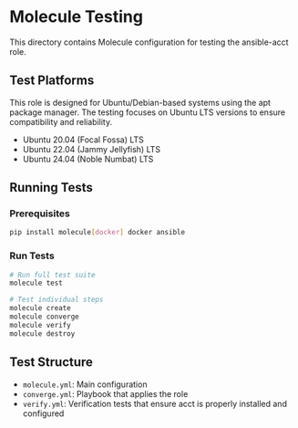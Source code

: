 # Molecule Testing

This directory contains Molecule configuration for testing the ansible-acct role.

## Test Platforms

This role is designed for Ubuntu/Debian-based systems using the apt package manager. The testing focuses on Ubuntu LTS versions to ensure compatibility and reliability.

- Ubuntu 20.04 (Focal Fossa) LTS
- Ubuntu 22.04 (Jammy Jellyfish) LTS
- Ubuntu 24.04 (Noble Numbat) LTS

## Running Tests

### Prerequisites

```bash
pip install molecule[docker] docker ansible
```

### Run Tests

```bash
# Run full test suite
molecule test

# Test individual steps
molecule create
molecule converge
molecule verify
molecule destroy
```

## Test Structure

- `molecule.yml`: Main configuration
- `converge.yml`: Playbook that applies the role
- `verify.yml`: Verification tests that ensure acct is properly installed and configured